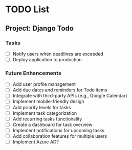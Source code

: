 # TODO List

## Project: Django Todo

### Tasks

- [ ] Notify users when deadlines are exceeded
- [ ] Deploy application to production

### Future Enhancements

- [ ] Add user profile management
- [ ] Add due dates and reminders for Todo items
- [ ] Integrate with third-party APIs (e.g., Google Calendar)
- [ ] Implement mobile-friendly design
- [ ] Add priority levels for tasks
- [ ] Implement task categorization
- [ ] Add recurring tasks functionality
- [ ] Create a dashboard for task overview
- [ ] Implement notifications for upcoming tasks
- [ ] Add collaboration features for multiple users
- [ ] Implement Azure AD?
